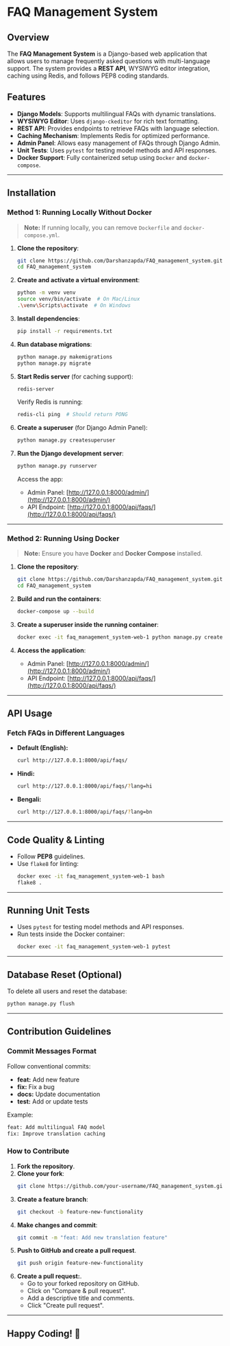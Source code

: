# FAQ Management System

## Overview
The **FAQ Management System** is a Django-based web application that allows users to manage frequently asked questions with multi-language support. The system provides a **REST API**, WYSIWYG editor integration, caching using Redis, and follows PEP8 coding standards.

## Features
- **Django Models**: Supports multilingual FAQs with dynamic translations.
- **WYSIWYG Editor**: Uses `django-ckeditor` for rich text formatting.
- **REST API**: Provides endpoints to retrieve FAQs with language selection.
- **Caching Mechanism**: Implements Redis for optimized performance.
- **Admin Panel**: Allows easy management of FAQs through Django Admin.
- **Unit Tests**: Uses `pytest` for testing model methods and API responses.
- **Docker Support**: Fully containerized setup using `Docker` and `docker-compose`.

---
## Installation
### Method 1: Running Locally Without Docker
> **Note:** If running locally, you can remove `Dockerfile` and `docker-compose.yml`.

1. **Clone the repository**:
   ```bash
   git clone https://github.com/Darshanzapda/FAQ_management_system.git
   cd FAQ_management_system
   ```

2. **Create and activate a virtual environment**:
   ```bash
   python -m venv venv
   source venv/bin/activate  # On Mac/Linux
   .\venv\Scripts\activate  # On Windows
   ```

3. **Install dependencies**:
   ```bash
   pip install -r requirements.txt
   ```

4. **Run database migrations**:
   ```bash
   python manage.py makemigrations
   python manage.py migrate
   ```

5. **Start Redis server** (for caching support):
   ```bash
   redis-server
   ```
   Verify Redis is running:
   ```bash
   redis-cli ping  # Should return PONG
   ```

6. **Create a superuser** (for Django Admin Panel):
   ```bash
   python manage.py createsuperuser
   ```

7. **Run the Django development server**:
   ```bash
   python manage.py runserver
   ```
   Access the app:
   - Admin Panel: [http://127.0.0.1:8000/admin/](http://127.0.0.1:8000/admin/)
   - API Endpoint: [http://127.0.0.1:8000/api/faqs/](http://127.0.0.1:8000/api/faqs/)

---

### Method 2: Running Using Docker
> **Note:** Ensure you have **Docker** and **Docker Compose** installed.

1. **Clone the repository**:
   ```bash
   git clone https://github.com/Darshanzapda/FAQ_management_system.git
   cd FAQ_management_system
   ```

2. **Build and run the containers**:
   ```bash
   docker-compose up --build
   ```

3. **Create a superuser inside the running container**:
   ```bash
   docker exec -it faq_management_system-web-1 python manage.py createsuperuser
   ```

4. **Access the application**:
   - Admin Panel: [http://127.0.0.1:8000/admin/](http://127.0.0.1:8000/admin/)
   - API Endpoint: [http://127.0.0.1:8000/api/faqs/](http://127.0.0.1:8000/api/faqs/)

---
## API Usage
### Fetch FAQs in Different Languages
- **Default (English):**
  ```bash
  curl http://127.0.0.1:8000/api/faqs/
  ```
- **Hindi:**
  ```bash
  curl http://127.0.0.1:8000/api/faqs/?lang=hi
  ```
- **Bengali:**
  ```bash
  curl http://127.0.0.1:8000/api/faqs/?lang=bn
  ```

---
## Code Quality & Linting
- Follow **PEP8** guidelines.
- Use `flake8` for linting:
  ```bash
  docker exec -it faq_management_system-web-1 bash
  flake8 .
  ```

---
## Running Unit Tests
- Uses `pytest` for testing model methods and API responses.
- Run tests inside the Docker container:
  ```bash
  docker exec -it faq_management_system-web-1 pytest
  ```

---
## Database Reset (Optional)
To delete all users and reset the database:
```bash
python manage.py flush
```

---
## Contribution Guidelines
### Commit Messages Format
Follow conventional commits:
- **feat:** Add new feature
- **fix:** Fix a bug
- **docs:** Update documentation
- **test:** Add or update tests

Example:
```bash
feat: Add multilingual FAQ model
fix: Improve translation caching
```

### How to Contribute
1. **Fork the repository**.
2. **Clone your fork**:
   ```bash
   git clone https://github.com/your-username/FAQ_management_system.git
   ```
3. **Create a feature branch**:
   ```bash
   git checkout -b feature-new-functionality
   ```
4. **Make changes and commit**:
   ```bash
   git commit -m "feat: Add new translation feature"
   ```
5. **Push to GitHub and create a pull request**.
   ```bash
   git push origin feature-new-functionality
   ```
6. **Create a pull request:**.
   - Go to your forked repository on GitHub.
   - Click on "Compare & pull request".
   - Add a descriptive title and comments.
   - Click "Create pull request".
   
---

## Happy Coding! 🚀
